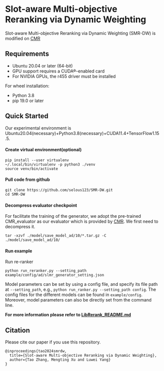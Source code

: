 # Slot-aware Multi-objective Reranking via Dynamic Weighting

Slot-aware Multi-objective Reranking via Dynamic Weighting (SMR-DW) is modified on [CMR](https://github.com/lyingCS/Controllable-Multi-Objective-Reranking) 

## Requirements

+ Ubuntu 20.04 or later (64-bit)
+ GPU support requires a CUDA®-enabled card
+ For NVIDIA GPUs, the r455 driver must be installed

For wheel installation:
+ Python 3.8
+ pip 19.0 or later

## Quick Started

Our experimental environment is Ubuntu20.04(necessary)+Python3.8(necessary)+CUDA11.4+TensorFlow1.15.5.

#### Create virtual environment(optional)

```
pip install --user virtualenv
~/.local/bin/virtualenv -p python3 ./venv
source venv/bin/activate
```

#### Pull code from github

```
git clone https://github.com/selous123/SMR-DW.git
cd SMR-DW
```

#### Decompress evaluator checkpoint

For facilitate the training of the generator, we adopt the pre-trained CMR_evaluator as our evaluator which is provided by [CMR](https://github.com/lyingCS/Controllable-Multi-Objective-Reranking). We first need to decompress it.

```
tar -xzvf ./model/save_model_ad/10/*.tar.gz -C ./model/save_model_ad/10/
```

#### Run example

Run re-ranker

```
python run_reranker.py --setting_path example/config/ad/slmr_generator_setting.json
```

Model parameters can be set by using a config file, and specify its file path at `--setting_path`, e.g., `python run_ranker.py --setting_path config`. The config files for the different models can be found in `example/config`. Moreover, model parameters can also be directly set from the command line.

**For more information please refer to [LibRerank_README.md](./LibRerank_README.md)**

## Citation

Please cite our paper if you use this repository.

```
@inproceedings{tao2024smrdw,
  title={Slot-aware Multi-objective Reranking via Dynamic Weighting},
  author={Tao Zhang, Mengting Xu and Luwei Yang}
}
```
